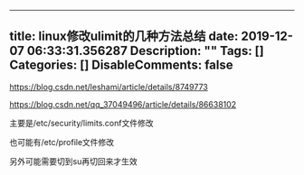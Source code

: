 
---
title: linux修改ulimit的几种方法总结
date: 2019-12-07 06:33:31.356287
Description: ""
Tags: []
Categories: []
DisableComments: false
---
<https://blog.csdn.net/leshami/article/details/8749773>

<https://blog.csdn.net/qq_37049496/article/details/86638102>

  

主要是/etc/security/limits.conf文件修改

也可能有/etc/profile文件修改

另外可能需要切到su再切回来才生效  


